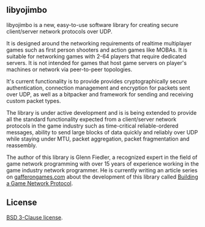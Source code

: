 ## libyojimbo

libyojimbo is a new, easy-to-use software library for creating secure client/server network protocols over UDP.

It is designed around the networking requirements of realtime multiplayer games such as first person shooters and action games like MOBAs. It is suitable for networking games with 2-64 players that require dedicated servers. It is not intended for games that host game servers on player's machines or network via peer-to-peer topologies.

It's current functionality is to provide provides cryptographically secure authentication, connection management and encryption for packets sent over UDP, as well as a bitpacker and framework for sending and receiving custom packet types.

The library is under active development and is is being extended to provide all the standard functionality expected from a client/server network protocols in the game industry such as time-critical reliable-ordered messages, ability to send large blocks of data quickly and reliably over UDP while staying under MTU, packet aggregation, packet fragmentation and reassembly.

The author of this library is Glenn Fiedler, a recognized expert in the field of game network programming with over 15 years of experience working in the game industry  network programmer. He is currently writing an article series on [gafferongames.com](http://gafferongames.com) about the development of this library called [Building a Game Network Protocol](http://gafferongames.com/2016/05/10/building-a-game-network-protocol/).

## License

[BSD 3-Clause license](https://opensource.org/licenses/BSD-3-Clause).
